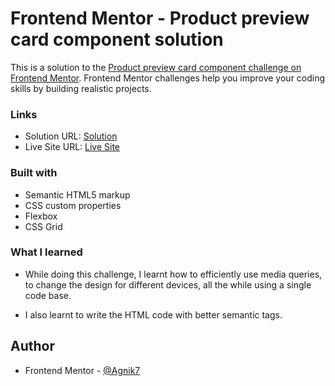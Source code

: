 # Frontend Mentor - Product preview card component solution

This is a solution to the [Product preview card component challenge on Frontend Mentor](https://www.frontendmentor.io/challenges/product-preview-card-component-GO7UmttRfa). Frontend Mentor challenges help you improve your coding skills by building realistic projects. 


### Links

- Solution URL: [Solution](https://www.frontendmentor.io/solutions/responsive-product-card-preview-component-using-html5-css3-pPUjk6BNyw)
- Live Site URL: [Live Site](https://agnik7.github.io/product-preview-card-component-frontendmentor/)

### Built with

- Semantic HTML5 markup
- CSS custom properties
- Flexbox
- CSS Grid

### What I learned

- While doing this challenge, I learnt how to efficiently use media queries, to change the design for different devices, all the while using a single code base.

- I also learnt to write the HTML code with better semantic tags.

## Author

- Frontend Mentor - [@Agnik7](https://www.frontendmentor.io/profile/Agnik7)


